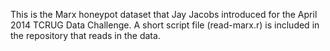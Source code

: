 This is the Marx honeypot dataset that Jay Jacobs introduced for the
April 2014 TCRUG Data Challenge. A short script file (read-marx.r) is
included in the repository that reads in the data.